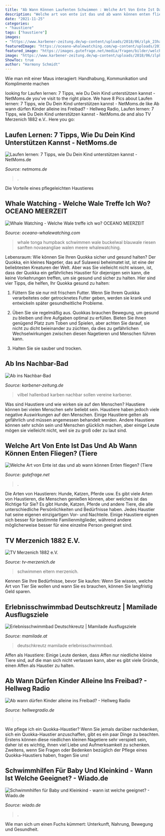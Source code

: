 ```yaml
---
title: "Ab Wann Können Laufenten Schwimmen : Welche Art Von Ente Ist Das Und Ab Wann Können Enten Fliegen? (tiere"
description: "Welche art von ente ist das und ab wann können enten fliegen? (tiere"
date: "2021-11-25"
categories:
- "haustiere"
tags: ["haustiere"]
images:
- "https://www.karbener-zeitung.de/wp-content/uploads/2018/06/zlpk_23hallenbad_dpg_310_4c-960x443.jpg"
featuredImage: "https://oceano-whalewatching.com/wp-content/uploads/2018/01/CS20348.jpg"
featured_image: "https://images.gutefrage.net/media/fragen/bilder/welche-art-von-ente-ist-das-und-ab-wann-koennen-enten-fliegen/2_big.jpg?v=1588261251283"
image: "https://www.karbener-zeitung.de/wp-content/uploads/2018/06/zlpk_23hallenbad_dpg_310_4c-960x443.jpg"
ShowToc: true
author: "Harmony Schmidt"
---
```



Wie man mit einer Maus interagiert: Handhabung, Kommunikation und Komplimente machen

	

		
looking for Laufen lernen: 7 Tipps, wie Du Dein Kind unterstützen kannst - NetMoms.de you've visit to the right place. We have 8 Pics about Laufen lernen: 7 Tipps, wie Du Dein Kind unterstützen kannst - NetMoms.de like Ab wann dürfen Kinder alleine ins Freibad? - Hellweg Radio, Laufen lernen: 7 Tipps, wie Du Dein Kind unterstützen kannst - NetMoms.de and also TV Merzenich 1882 e.V.. Here you go:
		
    
## Laufen Lernen: 7 Tipps, Wie Du Dein Kind Unterstützen Kannst - NetMoms.de

<img loading=lazy src="https://netmomsimgmi-a.akamaihd.net/content/uploads/sites/30/2018/04/Laufen-lernen-6.jpg" onerror="this.onerror=null;this.src='https://tse3.mm.bing.net/th?id=OIP.-G7gQzSoyR8pSzbxtfwgUwHaEK&amp;pid=15.1';" alt="Laufen lernen: 7 Tipps, wie Du Dein Kind unterstützen kannst - NetMoms.de">

_Source: netmoms.de_

>. 

	

Die Vorteile eines pflegeleichten Haustieres

    
## Whale Watching - Welche Wale Treffe Ich Wo? OCEANO MEERZEIT

<img loading=lazy src="https://oceano-whalewatching.com/wp-content/uploads/2018/01/CS20348.jpg" onerror="this.onerror=null;this.src='https://tse3.mm.bing.net/th?id=OIP.jIeRVB754Hu4bGzMCXLL6AHaE7&amp;pid=15.1';" alt="Whale Watching - Welche Wale treffe ich wo? OCEANO MEERZEIT">

_Source: oceano-whalewatching.com_

>whale tonga humpback schwimmen wale buckelwal blauwale riesen sanften novaeangliae walen meere whalewatching. 

	

Lebensraum: Wie können Sie Ihren Quokka sicher und gesund halten?
Der Quokka, ein kleines Nagetier, das auf Sulawesi beheimatet ist, ist eine der beliebtesten Kreaturen der Welt. Aber was Sie vielleicht nicht wissen, ist, dass der Quokka ein gefährliches Haustier für diejenigen sein kann, die keine Vorkehrungen treffen, um sie gesund und sicher zu halten. Hier sind vier Tipps, die helfen, Ihr Quokka gesund zu halten:
1. Füttern Sie sie nur mit frischem Futter. Wenn Sie Ihrem Quokka verarbeitetes oder getrocknetes Futter geben, werden sie krank und entwickeln später gesundheitliche Probleme.

2. Üben Sie sie regelmäßig aus. Quokkas brauchen Bewegung, um gesund zu bleiben und ihre Aufgaben optimal zu erfüllen. Bieten Sie ihnen genügend Platz zum Toben und Spielen, aber achten Sie darauf, sie nicht zu dicht beieinander zu züchten, da dies zu gefährlichen Wechselwirkungen zwischen diesen Nagetieren und Menschen führen kann.

3. Halten Sie sie sauber und trocken.

    
## Ab Ins Nachbar-Bad

<img loading=lazy src="https://www.karbener-zeitung.de/wp-content/uploads/2018/06/zlpk_23hallenbad_dpg_310_4c-960x443.jpg" onerror="this.onerror=null;this.src='https://tse3.mm.bing.net/th?id=OIP.DgMPRR_i4qdzZEzrhw3zewHaDa&amp;pid=15.1';" alt="Ab ins Nachbar-Bad">

_Source: karbener-zeitung.de_

>vilbel hallenbad karben nachbar sollen vereine karbener. 

	

Was sind Haustiere und wie wirken sie auf den Menschen?
Haustiere können bei vielen Menschen sehr beliebt sein. Haustiere haben jedoch viele negative Auswirkungen auf den Menschen. Einige Haustiere gelten als gefährlich und müssen angemessen behandelt werden. Andere Haustiere können sehr schön sein und Menschen glücklich machen, aber einige Leute mögen sie vielleicht nicht, weil sie zu groß oder zu laut sind.

    
## Welche Art Von Ente Ist Das Und Ab Wann Können Enten Fliegen? (Tiere

<img loading=lazy src="https://images.gutefrage.net/media/fragen/bilder/welche-art-von-ente-ist-das-und-ab-wann-koennen-enten-fliegen/2_big.jpg?v=1588261251283" onerror="this.onerror=null;this.src='https://tse3.mm.bing.net/th?id=OIP.wg85kaYUQIo4EhxFcH4CTAAAAA&amp;pid=15.1';" alt="Welche Art von Ente ist das und ab wann können Enten fliegen? (Tiere">

_Source: gutefrage.net_

>. 

	

Die Arten von Haustieren: Hunde, Katzen, Pferde usw.
Es gibt viele Arten von Haustieren, die Menschen genießen können, aber welches ist das Richtige für Sie? Es gibt Hunde, Katzen, Pferde und andere Tiere, die alle unterschiedliche Persönlichkeiten und Bedürfnisse haben. Jedes Haustier hat seine eigenen einzigartigen Vor- und Nachteile. Einige Haustiere eignen sich besser für bestimmte Familienmitglieder, während andere möglicherweise besser für eine einzelne Person geeignet sind.

    
## TV Merzenich 1882 E.V.

<img loading=lazy src="http://www.tv-merzenich.de/sportangebote/img/EK-schwimmen2.jpg" onerror="this.onerror=null;this.src='https://tse2.mm.bing.net/th?id=OIP.o94Xu8SWQ5Kx6lHJrWb4DgHaFj&amp;pid=15.1';" alt="TV Merzenich 1882 e.V.">

_Source: tv-merzenich.de_

>schwimmen eltern merzenich. 

	

Kennen Sie Ihre Bedürfnisse, bevor Sie kaufen: Wenn Sie wissen, welche Art von Tier Sie wollen und wann Sie es brauchen, können Sie langfristig Geld sparen.

    
## Erlebnisschwimmbad Deutschkreutz | Mamilade Ausflugsziele

<img loading=lazy src="https://www.mamilade.at/sites/default/files/styles/gallery_large/public/field/image/sunglasses-1284419_1920.jpg?itok=xkKmcEoD" onerror="this.onerror=null;this.src='https://tse4.mm.bing.net/th?id=OIP.nbfqhDgZWlOCz9vkWbPXdQHaE8&amp;pid=15.1';" alt="Erlebnisschwimmbad Deutschkreutz | Mamilade Ausflugsziele">

_Source: mamilade.at_

>deutschkreutz mamilade erlebnisschwimmbad. 

	

Affen als Haustiere: Einige Leute denken, dass Affen nur niedliche kleine Tiere sind, auf die man sich nicht verlassen kann, aber es gibt viele Gründe, einen Affen als Haustier zu halten.

    
## Ab Wann Dürfen Kinder Alleine Ins Freibad? - Hellweg Radio

<img loading=lazy src="https://www.hellwegradio.de/externalimages/?source=jpg33/symbol_sommer_sonne_freibad_wasser--18.jpg&amp;crop=1008x0x3024x3024&amp;resize=1200x1200&amp;dt=201902061631590" onerror="this.onerror=null;this.src='https://tse1.mm.bing.net/th?id=OIP.QaD-4Q22ZRkIzl4AK6ZFDwHaHa&amp;pid=15.1';" alt="Ab wann dürfen Kinder alleine ins Freibad? - Hellweg Radio">

_Source: hellwegradio.de_

>. 

	

Wie pflege ich ein Quokka-Haustier?
Wenn Sie jemals darüber nachdenken, sich ein Quokka-Haustier anzuschaffen, gibt es ein paar Dinge zu beachten. Erstens können diese niedlichen kleinen Nagetiere sehr verspielt sein, daher ist es wichtig, ihnen viel Liebe und Aufmerksamkeit zu schenken. Zweitens, wenn Sie Fragen oder Bedenken bezüglich der Pflege eines Quokka-Haustiers haben, fragen Sie uns!

    
## Schwimmhilfen Für Baby Und Kleinkind - Wann Ist Welche Geeignet? - Wiado.de

<img loading=lazy src="https://www.wiado.de/wp-content/uploads/2019/01/schwimmhilfen-fuer-kinder-collage-pb.jpg" onerror="this.onerror=null;this.src='https://tse3.mm.bing.net/th?id=OIP.hqOTh7Nach-yrILWwutO6QHaE8&amp;pid=15.1';" alt="Schwimmhilfen für Baby und Kleinkind - wann ist welche geeignet? - Wiado.de">

_Source: wiado.de_

>. 

	

Wie man sich um einen Fuchs kümmert: Unterkunft, Nahrung, Bewegung und Gesundheit.

